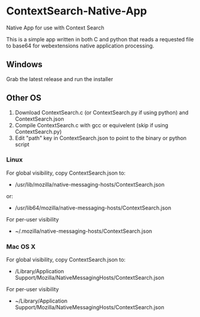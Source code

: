 # ContextSearch-Native-App
Native App for use with Context Search

This is a simple app written in both C and python that reads a requested file to base64 for webextensions native application processing.

## Windows
Grab the latest release and run the installer

## Other OS
1. Download ContextSearch.c (or ContextSearch.py if using python) and ContextSearch.json
2. Compile ContextSearch.c with gcc or equivelent (skip if using ContextSearch.py)
2. Edit "path" key in ContextSearch.json to point to the binary or python script

### Linux
For global visibility, copy ContextSearch.json to:

* /usr/lib/mozilla/native-messaging-hosts/ContextSearch.json

or:

* /usr/lib64/mozilla/native-messaging-hosts/ContextSearch.json

For per-user visibility

* ~/.mozilla/native-messaging-hosts/ContextSearch.json

### Mac OS X
For global visibility, copy ContextSearch.json to:

* /Library/Application Support/Mozilla/NativeMessagingHosts/ContextSearch.json

For per-user visibility

* ~/Library/Application Support/Mozilla/NativeMessagingHosts/ContextSearch.json

